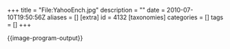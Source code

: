+++
title = "File:YahooEnch.jpg"
description = ""
date = 2010-07-10T19:50:56Z
aliases = []
[extra]
id = 4132
[taxonomies]
categories = []
tags = []
+++

{{image-program-output}}
